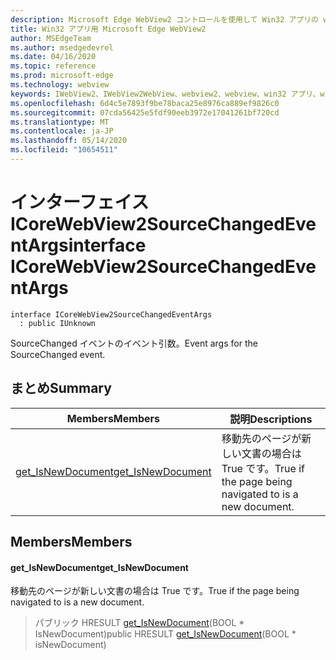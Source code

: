 ```yaml
---
description: Microsoft Edge WebView2 コントロールを使用して Win32 アプリの web コンテンツをホストする
title: Win32 アプリ用 Microsoft Edge WebView2
author: MSEdgeTeam
ms.author: msedgedevrel
ms.date: 04/16/2020
ms.topic: reference
ms.prod: microsoft-edge
ms.technology: webview
keywords: IWebView2、IWebView2WebView、webview2、webview、win32 アプリ、win32、edge、ICoreWebView2、ICoreWebView2Controller、browser control、edge html
ms.openlocfilehash: 6d4c5e7893f9be78baca25e8976ca889ef9826c0
ms.sourcegitcommit: 07cda56425e5fdf90eeb3972e17041261bf720cd
ms.translationtype: MT
ms.contentlocale: ja-JP
ms.lasthandoff: 05/14/2020
ms.locfileid: "10654511"
---
```

# <span data-ttu-id="18ae5-104">インターフェイス ICoreWebView2SourceChangedEventArgs</span><span class="sxs-lookup"><span data-stu-id="18ae5-104">interface ICoreWebView2SourceChangedEventArgs</span></span> 

```
interface ICoreWebView2SourceChangedEventArgs
  : public IUnknown
```

<span data-ttu-id="18ae5-105">SourceChanged イベントのイベント引数。</span><span class="sxs-lookup"><span data-stu-id="18ae5-105">Event args for the SourceChanged event.</span></span>

## <span data-ttu-id="18ae5-106">まとめ</span><span class="sxs-lookup"><span data-stu-id="18ae5-106">Summary</span></span>

 <span data-ttu-id="18ae5-107">Members</span><span class="sxs-lookup"><span data-stu-id="18ae5-107">Members</span></span>                        | <span data-ttu-id="18ae5-108">説明</span><span class="sxs-lookup"><span data-stu-id="18ae5-108">Descriptions</span></span>
--------------------------------|---------------------------------------------
[<span data-ttu-id="18ae5-109">get_IsNewDocument</span><span class="sxs-lookup"><span data-stu-id="18ae5-109">get_IsNewDocument</span></span>](#get_isnewdocument) | <span data-ttu-id="18ae5-110">移動先のページが新しい文書の場合は True です。</span><span class="sxs-lookup"><span data-stu-id="18ae5-110">True if the page being navigated to is a new document.</span></span>

## <span data-ttu-id="18ae5-111">Members</span><span class="sxs-lookup"><span data-stu-id="18ae5-111">Members</span></span>

#### <span data-ttu-id="18ae5-112">get_IsNewDocument</span><span class="sxs-lookup"><span data-stu-id="18ae5-112">get_IsNewDocument</span></span> 

<span data-ttu-id="18ae5-113">移動先のページが新しい文書の場合は True です。</span><span class="sxs-lookup"><span data-stu-id="18ae5-113">True if the page being navigated to is a new document.</span></span>

> <span data-ttu-id="18ae5-114">パブリック HRESULT [get_IsNewDocument](#get_isnewdocument)(BOOL \* IsNewDocument)</span><span class="sxs-lookup"><span data-stu-id="18ae5-114">public HRESULT [get_IsNewDocument](#get_isnewdocument)(BOOL \* isNewDocument)</span></span>

